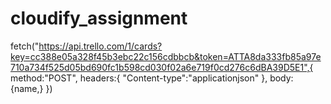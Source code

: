# cloudify_assignment

 fetch("https://api.trello.com/1/cards?key=cc388e05a328f45b3ebc22c156cdbbcb&token=ATTA8da333fb85a97e710a734f525d05bd690fc1b598cd030f02a6e719f0cd276c6dBA39D5E1",{
    method:"POST",
    headers:{
        "Content-type":"applicationjson"
    },
    body:{name,}
   })